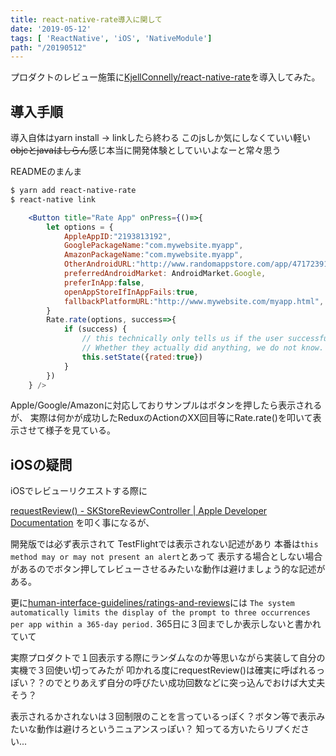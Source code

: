 ```yaml
---
title: react-native-rate導入に関して
date: '2019-05-12'
tags: [ 'ReactNative', 'iOS', 'NativeModule']
path: "/20190512"
---
```


プロダクトのレビュー施策に[KjellConnelly/react-native-rate](https://github.com/KjellConnelly/react-native-rate)を導入してみた。


## 導入手順

導入自体はyarn install -> linkしたら終わる
このjsしか気にしなくていい軽い~~objcとjavaはしらん~~感じ本当に開発体験としていいよなーと常々思う

READMEのまんま

```bash
$ yarn add react-native-rate
$ react-native link
```

```jsx
    <Button title="Rate App" onPress={()=>{
        let options = {
            AppleAppID:"2193813192",
            GooglePackageName:"com.mywebsite.myapp",
            AmazonPackageName:"com.mywebsite.myapp",
            OtherAndroidURL:"http://www.randomappstore.com/app/47172391",
            preferredAndroidMarket: AndroidMarket.Google,
            preferInApp:false,
            openAppStoreIfInAppFails:true,
            fallbackPlatformURL:"http://www.mywebsite.com/myapp.html",
        }
        Rate.rate(options, success=>{
            if (success) {
                // this technically only tells us if the user successfully went to the Review Page.
                // Whether they actually did anything, we do not know.
                this.setState({rated:true})
            }
        })
    } />
```


Apple/Google/Amazonに対応しておりサンプルはボタンを押したら表示されるが、
実際は何かが成功したReduxのActionのXX回目等にRate.rate()を叩いて表示させて様子を見ている。


## iOSの疑問

iOSでレビューリクエストする際に

[requestReview() - SKStoreReviewController | Apple Developer Documentation](https://developer.apple.com/documentation/storekit/skstorereviewcontroller/2851536-requestreview)
を叩く事になるが、

開発版では必ず表示されて
TestFlightでは表示されない記述があり
本番は`this method may or may not present an alert`とあって
表示する場合としない場合があるのでボタン押してレビューさせるみたいな動作は避けましょう的な記述がある。

更に[human-interface-guidelines/ratings-and-reviews](https://developer.apple.com/design/human-interface-guidelines/ios/system-capabilities/ratings-and-reviews/)には
`The system automatically limits the display of the prompt to three occurrences per app within a 365-day period.`
365日に３回までしか表示しないと書かれていて

実際プロダクトで１回表示する際にランダムなのか等思いながら実装して自分の実機で３回使い切ってみたが
叩かれる度にrequestReview()は確実に呼ばれるっぽい？？のでとりあえず自分の呼びたい成功回数などに突っ込んでおけば大丈夫そう？

表示されるかされないは３回制限のことを言っているっぽく？ボタン等で表示みたいな動作は避けろというニュアンスっぽい？
知ってる方いたらリプください...

